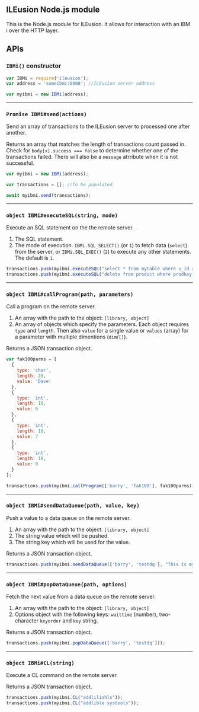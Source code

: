 ## ILEusion Node.js module

This is the Node.js module for ILEusion. It allows for interaction with an IBM i over the HTTP layer.

## APIs

### `IBMi()` constructor

```js
var IBMi = require('ileusion');
var address = 'someibmi:8008'; //ILEusion server address

var myibmi = new IBMi(address);
```

---

### `Promise IBMi#send(actions)`

Send an array of transactions to the ILEusion server to processed one after another.

Returns an array that matches the length of transactions count passed in. Check for `body[x].success === false` to determine whether one of the transactions failed. There will also be a `message` atrribute when it is not successful.

```js
var myibmi = new IBMi(address);

var transactions = []; //To be populated.

await myibmi.send(transactions);
```

---

### `object IBMi#executeSQL(string, mode)`

Execute an SQL statement on the the remote server.

1. The SQL statement.
2. The mode of execution. `IBMi.SQL_SELECT()` (or `1`) to fetch data (`select`) from the server, or `IBMi.SQL_EXEC()` (`2`) to execute any other statements. The default is `1`.

```js
transactions.push(myibmi.executeSQL("select * from mytable where u_id = 1"));
transactions.push(myibmi.executeSQL("delete from product where prodkey = 880", IBMi.SQL_EXEC()));
```

---

### `object IBMi#callProgram(path, parameters)`

Call a program on the remote server.

1. An array with the path to the object: `[library, object]`
2. An array of objects which specify the parameters. Each object requires `type` and `length`. Then also `value` for a single value or `values` (array) for a parameter with multiple dimentions (`dim`/`[]`).

Returns a JSON transaction object.

```js
var fak100parms = [
  {
    type: 'char',
    length: 20,
    value: 'Dave'
  },
  {
    type: 'int',
    length: 10,
    value: 6
  },
  {
    type: 'int',
    length: 10,
    value: 7
  },
  {
    type: 'int',
    length: 10,
    value: 0
  }
];

transactions.push(myibmi.callProgram(['barry', 'fak100'], fak100parms));
```

---

### `object IBMi#sendDataQueue(path, value, key)`

Push a value to a data queue on the remote server.

1. An array with the path to the object: `[library, object]`
2. The string value which will be pushed.
3. The string key which will be used for the value.

Returns a JSON transaction object.

```js
transactions.push(myibmi.sendDataQueue(['barry', 'testdq'], "This is my test: " + (new Date().getTime())));
```

---

### `object IBMi#popDataQueue(path, options)`

Fetch the next value from a data queue on the remote server.

1. An array with the path to the object: `[library, object]`
2. Options object with the following keys: `waittime` (number), two-character `keyorder` and `key` string.

Returns a JSON transaction object.

```js
transactions.push(myibmi.popDataQueue(['barry', 'testdq']));
```

---

### `object IBMi#CL(string)`

Execute a CL command on the remote server.


Returns a JSON transaction object.

```js
transactions.push(myibmi.CL("addliliohls"));
transactions.push(myibmi.CL("addlible systools"));
```
